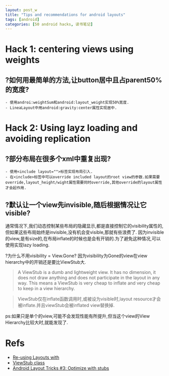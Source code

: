 ```yaml
---
layout: post_w
title: "Tips and recommendations for android layouts"
tags: [android] 
categories: [50 android hacks, 读书笔记]
---
```


# Hack 1: centering views using weights

## ?如何用最简单的方法,让button居中且占parent50%的宽度?
	- 使用androi:weightSum和android:layout_weight实现50%宽度.
	- LineaLayout中用android:gravity:center属性实现居中.


# Hack 2: Using layz loading and avoiding replication

## ?部分布局在很多个xml中重复出现?
	- 使用<include layout="">标签实现布局引入.
	- 在<include>标签中可以override included layout的root view的参数.如果需要override,layout_height/wight属性需要同时override,其他override的layout属性才会起作用.

## ?默认让一个view先invisible,随后根据情况让它visible?
通常情况下,我们动态控制某些布局的隐藏显示,都是直接控制它的visibility属性的,但如果这些布局始终是invisible,没有机会变visible,那就有些浪费了.
因为invisible的view,是有size的,在布局inflate的时候也是会有开销的.为了避免这种情况,可以使用<ViewStub>实现lazy loading.

?为什么不用visibility = View.Gone?
因为visibility为Gone的view在view hierarchy中的开销还是要比ViewStub大.
> A ViewStub is a dumb and lightweight view. It has no dimension, it does not draw anything and does not participate in the layout in any way. This means a ViewStub is very cheap to inflate and very cheap to keep in a view hierarchy.

> ViewStub仅在inflate函数调用时,或被设为visible时,layout resource才会被inflate.并且viewStub会被inflated view替换掉.

ps:如果只是单个的view,可能不会发现性能有所提升,但当这个view的View Hierarchy比较大时,就能发现了.




# Refs
- [Re-using Layouts with <include/>](http://developer.android.com/training/improving-layouts/reusing-layouts.html)
- [ViewStub class](http://developer.android.com/reference/android/view/ViewStub.html)
- [Android Layout Tricks #3: Optimize with stubs](http://android-developers.blogspot.sg/2009/03/android-layout-tricks-3-optimize-with.html)